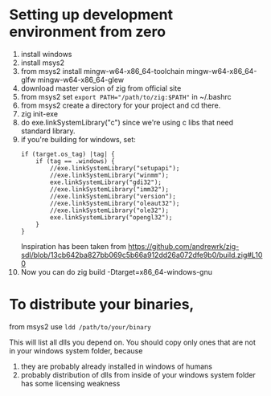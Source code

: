 # Setting up development environment from zero

1. install windows
1. install msys2
1. from msys2 install mingw-w64-x86_64-toolchain mingw-w64-x86_64-glfw mingw-w64-x86_64-glew
1. download master version of zig from official site
1. from msys2 set `export PATH="/path/to/zig:$PATH"` in ~/.bashrc
1. from msys2 create a directory for your project and cd there.
1. zig init-exe
1. do exe.linkSystemLibrary("c") since we're using c libs that need standard library.
1. if you're building for windows, set:
    ```
    if (target.os_tag) |tag| { 
        if (tag == .windows) {
            //exe.linkSystemLibrary("setupapi");
            //exe.linkSystemLibrary("winmm");
            exe.linkSystemLibrary("gdi32");
            //exe.linkSystemLibrary("imm32");
            //exe.linkSystemLibrary("version");
            //exe.linkSystemLibrary("oleaut32");
            //exe.linkSystemLibrary("ole32");
            exe.linkSystemLibrary("opengl32");
        }
    }
    ```
    Inspiration has been taken from https://github.com/andrewrk/zig-sdl/blob/13cb642ba827bb069c5b66a912dd26a072dfe9b0/build.zig#L100
1.  Now you can do zig build -Dtarget=x86_64-windows-gnu

# To distribute your binaries,
from msys2 use `ldd /path/to/your/binary`

This will list all dlls you depend on. You should copy only ones that are not in your windows system folder, because 

1. they are probably already installed in windows of humans
1. probably distribution of dlls from inside of your windows system folder has some licensing weakness
